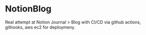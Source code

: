 # NotionBlog
Real attempt at Notion Journal > Blog with CI/CD via github actions, githooks, aws ec2 for deploymeny. 
